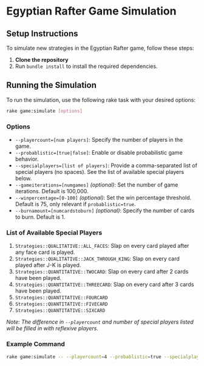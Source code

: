 # Egyptian Rafter Game Simulation

## Setup Instructions

To simulate new strategies in the Egyptian Rafter game, follow these steps:

1. **Clone the repository**
2. Run `bundle install` to install the required dependencies.

## Running the Simulation

To run the simulation, use the following rake task with your desired options:

```bash
rake game:simulate [options]
```

### Options

- `--playercount=[num players]`: Specify the number of players in the game.
- `--probablistic=[true|false]`: Enable or disable probabilistic game behavior.
- `--specialplayers=[list of players]`: Provide a comma-separated list of special players (no spaces). See the list of available special players below.
- `--gameiterations=[numgames]` *(optional)*: Set the number of game iterations. Default is 100,000.
- `--winpercentage=[0-100]` *(optional)*: Set the win percentage threshold. Default is 75, only relevant if `probablistic=true`.
- `--burnamount=[numcardstoburn]` *(optional)*: Specify the number of cards to burn. Default is 1.

### List of Available Special Players

1. `Strategies::QUALITATIVE::ALL_FACES`: Slap on every card played after any face card is played.
2. `Strategies::QUALITATIVE::JACK_THROUGH_KING`: Slap on every card played after J-K is played.
3. `Strategies::QUANTITATIVE::TWOCARD`: Slap on every card after 2 cards have been played.
4. `Strategies::QUANTITATIVE::THREECARD`: Slap on every card after 3 cards have been played.
5. `Strategies::QUANTITATIVE::FOURCARD`
6. `Strategies::QUANTITATIVE::FIVECARD`
7. `Strategies::QUANTITATIVE::SIXCARD`

*Note: The difference in `--playercount` and number of special players listed will be filled in with reflexive players.*

### Example Command

```bash
rake game:simulate -- --playercount=4 --probablistic=true --specialplayers=Strategies::QUALITATIVE::ALL_FACES,Strategies::QUANTITATIVE::THREECARD --gameiterations=100 --winpercentage=90 --burnamount=2
```
